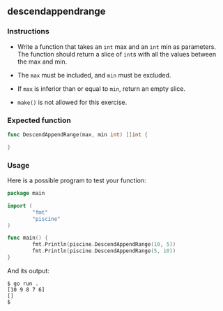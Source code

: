 ## descendappendrange

### Instructions

- Write a function that takes an `int` max and an `int` min as parameters. The function should return a slice of `int`s with all the values between the max and min.

- The `max` must be included, and `min` must be excluded.

- If `max` is inferior than or equal to `min`, return an empty slice.

- `make()` is not allowed for this exercise.

### Expected function

```go
func DescendAppendRange(max, min int) []int {

}
```

### Usage

Here is a possible program to test your function:

```go
package main

import (
        "fmt"
        "piscine"
)

func main() {
        fmt.Println(piscine.DescendAppendRange(10, 5))
        fmt.Println(piscine.DescendAppendRange(5, 10))
}
```

And its output:

```console
$ go run .
[10 9 8 7 6]
[]
$
```
